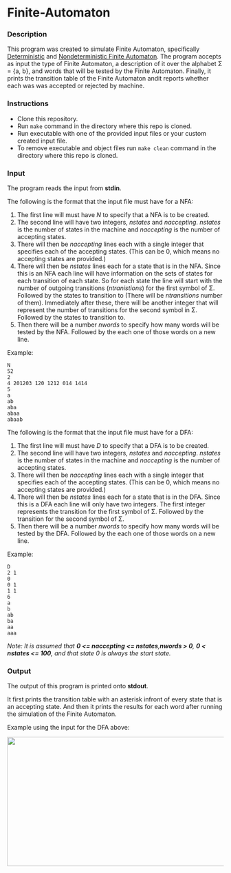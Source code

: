 # Finite-Automaton

### Description

This program was created to simulate Finite Automaton, specifically [Deterministic](https://en.wikipedia.org/wiki/Deterministic_finite_automaton) and [Nondeterministic Finite Automaton](https://en.wikipedia.org/wiki/Nondeterministic_finite_automaton). The program accepts as input the type of Finite Automaton, a description of it over the alphabet Σ = {a, b}, and words that will be tested by the Finite Automaton.
Finally, it prints the transition table of the Finite Automaton andit reports whether each was was accepted or rejected by machine.

### Instructions
- Clone this repository.
- Run `make` command in the directory where this repo is cloned.
- Run executable with one of the provided input files or your custom created input file.
- To remove executable and object files run `make clean` command in the directory where this repo is cloned.

### Input

The program reads the input from **stdin**.

The following is the format that the input file must have for a NFA:
1. The first line will must have _N_ to specify that a NFA is to be created.
2. The second line will have two integers, _nstates_ and _naccepting_. _nstates_ is the number of states in the machine and _naccepting_ is the number of accepting states.
3. There will then be _naccepting_ lines each with a single integer that specifies each of the accepting states. (This can be 0, which means no accepting states are provided.)
4. There will then be _nstates_ lines each for a state that is in the NFA. Since this is an NFA each line will have information on the sets of states for each transition of each state. So for each state the line will start with the number of outgoing transitions (_ntranistions_) for the first symbol of Σ. Followed by the states to transition to (There will be _ntransitions_ number of them). Immediately after these, there will be another integer that will represent the number of transitions for the second symbol in Σ. Followed by the states to transition to.
5. Then there will be a number _nwords_ to specify how many words will be tested by the NFA. Followed by the each one of those words on a new line.

Example:
```
N
52
2
4 201203 120 1212 014 1414
5
a
ab
aba
abaa
abaab
```

The following is the format that the input file must have for a DFA:
1. The first line will must have _D_ to specify that a DFA is to be created.
2. The second line will have two integers, _nstates_ and _naccepting_. _nstates_ is the number of states in the machine and _naccepting_ is the number of accepting states.
3. There will then be _naccepting_ lines each with a single integer that specifies each of the accepting states. (This can be 0, which means no accepting states are provided.)
4. There will then be _nstates_ lines each for a state that is in the DFA. Since this is a DFA each line will only have two integers. The first integer represents the transition for the first symbol of Σ. Followed by the transition for the second symbol of Σ.
5. Then there will be a number _nwords_ to specify how many words will be tested by the DFA. Followed by the each one of those words on a new line.

Example:
```
D
2 1
0
0 1
1 1
6
a
b
ab
ba
aa
aaa
```

_Note: It is assumed that **0 <= naccepting <= nstates**,**nwords > 0**, **0 < nstates <= 100**, and that state 0 is always the start state._

### Output

The output of this program is printed onto **stdout**.

It first prints the transition table with an asterisk infront of every state that is an accepting state. And then it prints the results for each word after running the simulation of the Finite Automaton.

Example using the input for the DFA above:

<img src="https://i.imgur.com/LyV6w8L.png" width=600 height=300>
